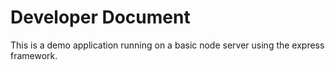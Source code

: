 # Developer Document

This is a demo application running on a basic node server using the express framework.
